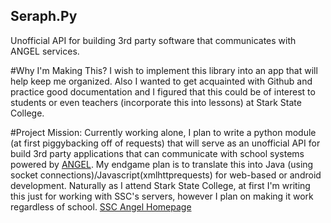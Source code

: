 ## Seraph.Py
Unofficial API for building 3rd party software that communicates with ANGEL services.


#Why I'm Making This?
I wish to implement this library into an app that will help keep me organized. Also I wanted to get acquainted with Github and practice good documentation and I figured that this could be of interest to students or even teachers (incorporate this into lessons) at Stark State College.

#Project Mission:
Currently working alone, I plan to write a python module (at first piggybacking off of requests) that will serve as an unofficial API for build 3rd party applications that can communicate with school systems powered by [ANGEL](http://en.wikipedia.org/wiki/ANGEL_Learning). My endgame plan is to translate this into Java (using socket connections)/Javascript(xmlhttprequests) for web-based or android development. Naturally as I attend Stark State College, at first I'm writing this just for working with SSC's servers, however I plan on making it work regardless of school. [SSC Angel Homepage](https://angel.starkstate.edu/default.asp)
